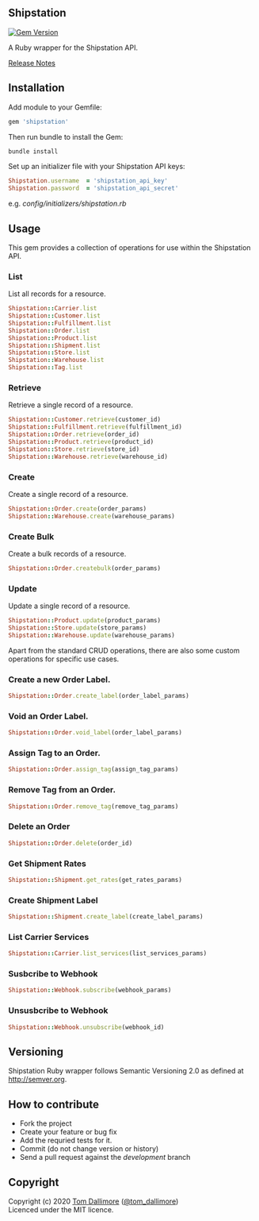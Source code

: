 ## Shipstation

[![Gem Version](https://badge.fury.io/rb/shipstation.svg)](https://badge.fury.io/rb/shipstation)

A Ruby wrapper for the Shipstation API.

[Release Notes](http://release.tomdallimore.com/projects/shipstation)

## Installation

Add module to your Gemfile:

```ruby
gem 'shipstation'
```

Then run bundle to install the Gem:

```sh
bundle install
```

Set up an initializer file with your Shipstation API keys:

```ruby
Shipstation.username  = 'shipstation_api_key'
Shipstation.password  = 'shipstation_api_secret'
```
e.g. *config/initializers/shipstation.rb*

## Usage

This gem provides a collection of operations for use within the Shipstation API.

### List

List all records for a resource.

```ruby
Shipstation::Carrier.list
Shipstation::Customer.list
Shipstation::Fulfillment.list
Shipstation::Order.list
Shipstation::Product.list
Shipstation::Shipment.list
Shipstation::Store.list
Shipstation::Warehouse.list
Shipstation::Tag.list
```

### Retrieve

Retrieve a single record of a resource.

```ruby
Shipstation::Customer.retrieve(customer_id)
Shipstation::Fulfillment.retrieve(fulfillment_id)
Shipstation::Order.retrieve(order_id)
Shipstation::Product.retrieve(product_id)
Shipstation::Store.retrieve(store_id)
Shipstation::Warehouse.retrieve(warehouse_id)
```

### Create

Create a single record of a resource.

```ruby
Shipstation::Order.create(order_params)
Shipstation::Warehouse.create(warehouse_params)
```
### Create Bulk

Create a bulk records of a resource.

```ruby
Shipstation::Order.createbulk(order_params)
```

### Update

Update a single record of a resource.

```ruby
Shipstation::Product.update(product_params)
Shipstation::Store.update(store_params)
Shipstation::Warehouse.update(warehouse_params)
```

Apart from the standard CRUD operations, there are also some custom operations for specific use cases.

### Create a new Order Label.

```ruby
Shipstation::Order.create_label(order_label_params)
```

### Void an Order Label.

```ruby
Shipstation::Order.void_label(order_label_params)
```

### Assign Tag to an Order.

```ruby
Shipstation::Order.assign_tag(assign_tag_params)
```

### Remove Tag from an Order.

```ruby
Shipstation::Order.remove_tag(remove_tag_params)
```

### Delete an Order

```ruby
Shipstation::Order.delete(order_id)
```

### Get Shipment Rates
```ruby
Shipstation::Shipment.get_rates(get_rates_params)
```

### Create Shipment Label
```ruby
Shipstation::Shipment.create_label(create_label_params)
```

### List Carrier Services
```ruby
Shipstation::Carrier.list_services(list_services_params)
```

### Susbcribe to Webhook
```ruby
Shipstation::Webhook.subscribe(webhook_params)
```

### Unsusbcribe to Webhook
```ruby
Shipstation::Webhook.unsubscribe(webhook_id)
```

## Versioning

Shipstation Ruby wrapper follows Semantic Versioning 2.0 as defined at
<http://semver.org>.

## How to contribute

* Fork the project
* Create your feature or bug fix
* Add the requried tests for it.
* Commit (do not change version or history)
* Send a pull request against the *development* branch

## Copyright
Copyright (c) 2020 [Tom Dallimore](http://www.tomdallimore.com/?utm_source=shipstation&utm_medium=website&utm_campaign=tomdallimore) ([@tom_dallimore](http://twitter.com/tom_dallimore))  
Licenced under the MIT licence.
